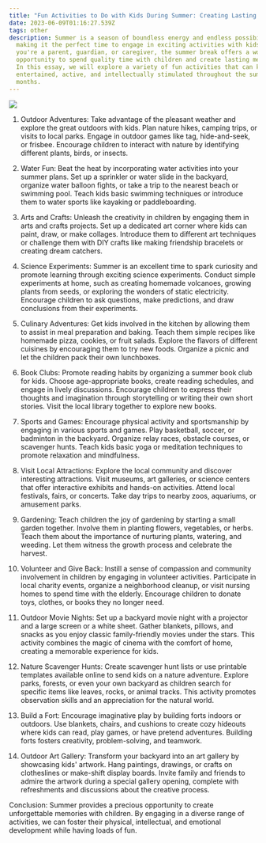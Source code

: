 ```yaml
---
title: "Fun Activities to Do with Kids During Summer: Creating Lasting Memories"
date: 2023-06-09T01:16:27.539Z
tags: other
description: Summer is a season of boundless energy and endless possibilities,
  making it the perfect time to engage in exciting activities with kids. Whether
  you're a parent, guardian, or caregiver, the summer break offers a wonderful
  opportunity to spend quality time with children and create lasting memories.
  In this essay, we will explore a variety of fun activities that can keep kids
  entertained, active, and intellectually stimulated throughout the summer
  months.
---
```



![](https://tse4.mm.bing.net/th?id=OIP.8LLR0th5nFlTGF0KArc_rgHaEf&pid=Api&P=0&h=180)





1. Outdoor Adventures: Take advantage of the pleasant weather and explore the great outdoors with kids. Plan nature hikes, camping trips, or visits to local parks. Engage in outdoor games like tag, hide-and-seek, or frisbee. Encourage children to interact with nature by identifying different plants, birds, or insects.
2. Water Fun: Beat the heat by incorporating water activities into your summer plans. Set up a sprinkler or water slide in the backyard, organize water balloon fights, or take a trip to the nearest beach or swimming pool. Teach kids basic swimming techniques or introduce them to water sports like kayaking or paddleboarding.
3. Arts and Crafts: Unleash the creativity in children by engaging them in arts and crafts projects. Set up a dedicated art corner where kids can paint, draw, or make collages. Introduce them to different art techniques or challenge them with DIY crafts like making friendship bracelets or creating dream catchers.
4. Science Experiments: Summer is an excellent time to spark curiosity and promote learning through exciting science experiments. Conduct simple experiments at home, such as creating homemade volcanoes, growing plants from seeds, or exploring the wonders of static electricity. Encourage children to ask questions, make predictions, and draw conclusions from their experiments.
5. Culinary Adventures: Get kids involved in the kitchen by allowing them to assist in meal preparation and baking. Teach them simple recipes like homemade pizza, cookies, or fruit salads. Explore the flavors of different cuisines by encouraging them to try new foods. Organize a picnic and let the children pack their own lunchboxes.
6. Book Clubs: Promote reading habits by organizing a summer book club for kids. Choose age-appropriate books, create reading schedules, and engage in lively discussions. Encourage children to express their thoughts and imagination through storytelling or writing their own short stories. Visit the local library together to explore new books.
7. Sports and Games: Encourage physical activity and sportsmanship by engaging in various sports and games. Play basketball, soccer, or badminton in the backyard. Organize relay races, obstacle courses, or scavenger hunts. Teach kids basic yoga or meditation techniques to promote relaxation and mindfulness.
8. Visit Local Attractions: Explore the local community and discover interesting attractions. Visit museums, art galleries, or science centers that offer interactive exhibits and hands-on activities. Attend local festivals, fairs, or concerts. Take day trips to nearby zoos, aquariums, or amusement parks.
9. Gardening: Teach children the joy of gardening by starting a small garden together. Involve them in planting flowers, vegetables, or herbs. Teach them about the importance of nurturing plants, watering, and weeding. Let them witness the growth process and celebrate the harvest.
10. Volunteer and Give Back: Instill a sense of compassion and community involvement in children by engaging in volunteer activities. Participate in local charity events, organize a neighborhood cleanup, or visit nursing homes to spend time with the elderly. Encourage children to donate toys, clothes, or books they no longer need.
11. Outdoor Movie Nights: Set up a backyard movie night with a projector and a large screen or a white sheet. Gather blankets, pillows, and snacks as you enjoy classic family-friendly movies under the stars. This activity combines the magic of cinema with the comfort of home, creating a memorable experience for kids.
12. Nature Scavenger Hunts: Create scavenger hunt lists or use printable templates available online to send kids on a nature adventure. Explore parks, forests, or even your own backyard as children search for specific items like leaves, rocks, or animal tracks. This activity promotes observation skills and an appreciation for the natural world.
13. Build a Fort: Encourage imaginative play by building forts indoors or outdoors. Use blankets, chairs, and cushions to create cozy hideouts where kids can read, play games, or have pretend adventures. Building forts fosters creativity, problem-solving, and teamwork.


14. Outdoor Art Gallery: Transform your backyard into an art gallery by showcasing kids' artwork. Hang paintings, drawings, or crafts on clotheslines or make-shift display boards. Invite family and friends to admire the artwork during a special gallery opening, complete with refreshments and discussions about the creative process.



Conclusion: Summer provides a precious opportunity to create unforgettable memories with children. By engaging in a diverse range of activities, we can foster their physical, intellectual, and emotional development while having loads of fun.